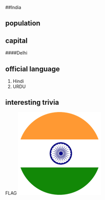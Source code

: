 ##India
## population


## capital
####Delhi
 
## official language
1. Hindi
2. URDU

## interesting trivia

FLAG
![FLAG](image.png)



